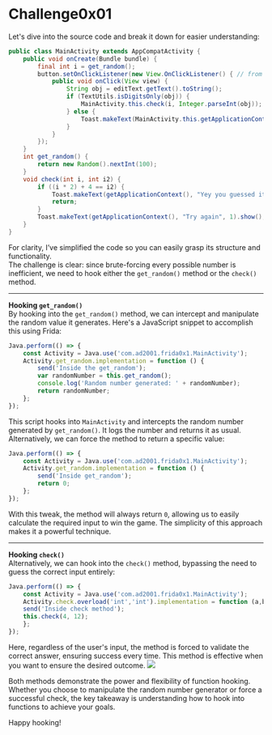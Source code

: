 # Challenge0x01

Let's dive into the source code and break it down for easier understanding:
```java
public class MainActivity extends AppCompatActivity {
    public void onCreate(Bundle bundle) {
        final int i = get_random();
        button.setOnClickListener(new View.OnClickListener() { // from class: com.ad2001.frida0x1.MainActivity.1
            public void onClick(View view) {
                String obj = editText.getText().toString();
                if (TextUtils.isDigitsOnly(obj)) {
                    MainActivity.this.check(i, Integer.parseInt(obj));
                } else {
                    Toast.makeText(MainActivity.this.getApplicationContext(), "Enter a valid number !!", 1).show();
                }
            }
        });
    }
    int get_random() {
        return new Random().nextInt(100);
    }
    void check(int i, int i2) {
        if ((i * 2) + 4 == i2) {
            Toast.makeText(getApplicationContext(), "Yey you guessed it right", 1).show();
            return;
        }
        Toast.makeText(getApplicationContext(), "Try again", 1).show();
    }
}
```
For clarity, I’ve simplified the code so you can easily grasp its structure and functionality.  
The challenge is clear: since brute-forcing every possible number is inefficient, we need to hook either the `get_random()` method or the `check()` method.  

---
**Hooking `get_random()`**  
By hooking into the `get_random()` method, we can intercept and manipulate the random value it generates. Here's a JavaScript snippet to accomplish this using Frida:
```js
Java.perform(() => {
    const Activity = Java.use('com.ad2001.frida0x1.MainActivity');
    Activity.get_random.implementation = function () {
        send('Inside the get_random');
        var randomNumber = this.get_random();
        console.log('Random number generated: ' + randomNumber);
        return randomNumber;
    };
});
```
This script hooks into `MainActivity` and intercepts the random number generated by `get_random()`. It logs the number and returns it as usual. Alternatively, we can force the method to return a specific value:
```js
Java.perform(() => {
    const Activity = Java.use('com.ad2001.frida0x1.MainActivity');
    Activity.get_random.implementation = function () {
        send('Inside get_random');
        return 0;
    };
});
```
With this tweak, the method will always return `0`, allowing us to easily calculate the required input to win the game. The simplicity of this approach makes it a powerful technique.

---
**Hooking `check()`**  
Alternatively, we can hook into the `check()` method, bypassing the need to guess the correct input entirely:
```js
Java.perform(() => {
    const Activity = Java.use('com.ad2001.frida0x1.MainActivity');
    Activity.check.overload('int','int').implementation = function (a,b) {
    send('Inside check method');
    this.check(4, 12);
    };
});
```
Here, regardless of the user's input, the method is forced to validate the correct answer, ensuring success every time. This method is effective when you want to ensure the desired outcome.
![](Challenge0x01/ScreenShots/Result.jpg)

Both methods demonstrate the power and flexibility of function hooking. Whether you choose to manipulate the random number generator or force a successful check, the key takeaway is understanding how to hook into functions to achieve your goals.

Happy hooking!